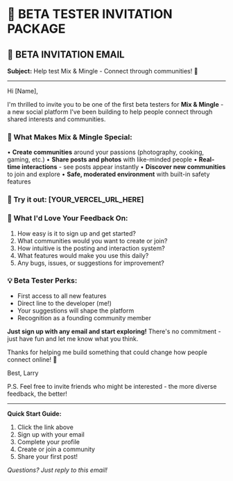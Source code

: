 # 🎯 BETA TESTER INVITATION PACKAGE

## 📧 BETA INVITATION EMAIL

**Subject:** Help test Mix & Mingle - Connect through communities! 🚀

---

Hi [Name],

I'm thrilled to invite you to be one of the first beta testers for **Mix & Mingle** - a new social platform I've been building to help people connect through shared interests and communities.

### 🌟 What Makes Mix & Mingle Special:
• **Create communities** around your passions (photography, cooking, gaming, etc.)
• **Share posts and photos** with like-minded people
• **Real-time interactions** - see posts appear instantly
• **Discover new communities** to join and explore
• **Safe, moderated environment** with built-in safety features

### 🚀 Try it out: **[YOUR_VERCEL_URL_HERE]**

### 🎯 What I'd Love Your Feedback On:
1. How easy is it to sign up and get started?
2. What communities would you want to create or join?
3. How intuitive is the posting and interaction system?
4. What features would make you use this daily?
5. Any bugs, issues, or suggestions for improvement?

### 💡 Beta Tester Perks:
- First access to all new features
- Direct line to the developer (me!)
- Your suggestions will shape the platform
- Recognition as a founding community member

**Just sign up with any email and start exploring!** There's no commitment - just have fun and let me know what you think.

Thanks for helping me build something that could change how people connect online! 🙌

Best,
Larry

P.S. Feel free to invite friends who might be interested - the more diverse feedback, the better!

---

**Quick Start Guide:**
1. Click the link above
2. Sign up with your email
3. Complete your profile
4. Create or join a community
5. Share your first post!

*Questions? Just reply to this email!*
